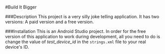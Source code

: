 #Build It Bigger

###Description
This project is a very silly joke telling application. It has two versions: A paid version and a free version.

###Installation
This is an Android Studio project. In order for the free version of this application to work during development, all you need to do is change the value of _test\_device\_id_ in the `strings.xml` file to your real device's ID.
